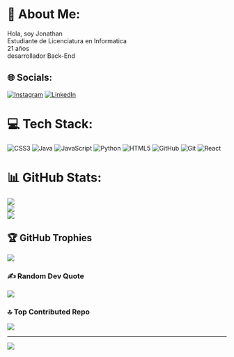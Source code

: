 # 💫 About Me:
Hola, soy Jonathan<br>Estudiante de Licenciatura en Informatica<br>21 años <br>desarrollador Back-End


## 🌐 Socials:
[![Instagram](https://img.shields.io/badge/Instagram-%23E4405F.svg?logo=Instagram&logoColor=white)](https://instagram.com/yonihiriart) [![LinkedIn](https://img.shields.io/badge/LinkedIn-%230077B5.svg?logo=linkedin&logoColor=white)](https://linkedin.com/in/jonathanhiriart) 

# 💻 Tech Stack:
![CSS3](https://img.shields.io/badge/css3-%231572B6.svg?style=for-the-badge&logo=css3&logoColor=white) ![Java](https://img.shields.io/badge/java-%23ED8B00.svg?style=for-the-badge&logo=openjdk&logoColor=white) ![JavaScript](https://img.shields.io/badge/javascript-%23323330.svg?style=for-the-badge&logo=javascript&logoColor=%23F7DF1E) ![Python](https://img.shields.io/badge/python-3670A0?style=for-the-badge&logo=python&logoColor=ffdd54) ![HTML5](https://img.shields.io/badge/html5-%23E34F26.svg?style=for-the-badge&logo=html5&logoColor=white) ![GitHub](https://img.shields.io/badge/github-%23121011.svg?style=for-the-badge&logo=github&logoColor=white) ![Git](https://img.shields.io/badge/git-%23F05033.svg?style=for-the-badge&logo=git&logoColor=white) ![React](https://img.shields.io/badge/react-%2320232a.svg?style=for-the-badge&logo=react&logoColor=%2361DAFB)
# 📊 GitHub Stats:
![](https://github-readme-stats.vercel.app/api?username=JonathanHiriart&theme=apprentice&hide_border=false&include_all_commits=true&count_private=true)<br/>
![](https://github-readme-streak-stats.herokuapp.com/?user=JonathanHiriart&theme=apprentice&hide_border=false)<br/>
![](https://github-readme-stats.vercel.app/api/top-langs/?username=JonathanHiriart&theme=apprentice&hide_border=false&include_all_commits=true&count_private=true&layout=compact)

## 🏆 GitHub Trophies
![](https://github-profile-trophy.vercel.app/?username=JonathanHiriart&theme=aura_dark&no-frame=true&no-bg=true&margin-w=4)

### ✍️ Random Dev Quote
![](https://quotes-github-readme.vercel.app/api?type=horizontal&theme=radical)

### 🔝 Top Contributed Repo
![](https://github-contributor-stats.vercel.app/api?username=JonathanHiriart&limit=5&theme=dark&combine_all_yearly_contributions=true)

---
[![](https://visitcount.itsvg.in/api?id=JonathanHiriart&icon=0&color=0)](https://visitcount.itsvg.in)
